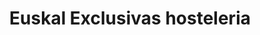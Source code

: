 ---
title: "Euskal Exclusivas hosteleria"
url: /basauri/euskal-exclusivas-hosteleria/
shop: supermercado
---